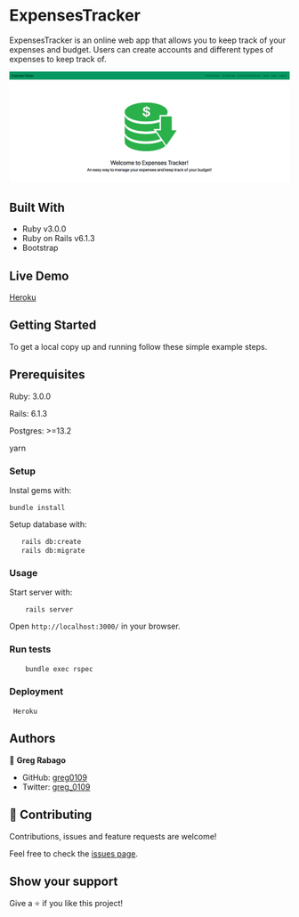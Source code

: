 # ExpensesTracker

ExpensesTracker is an online web app that allows you to keep track of your expenses and budget. Users can create accounts and different types of expenses to keep track of.

![screenshot](app/assets/images/screenshot.png)

## Built With

- Ruby v3.0.0
- Ruby on Rails v6.1.3
- Bootstrap

## Live Demo

[Heroku](https://peaceful-fortress-27562.herokuapp.com/)


## Getting Started

To get a local copy up and running follow these simple example steps.

## Prerequisites

Ruby: 3.0.0

Rails: 6.1.3

Postgres: >=13.2

yarn

### Setup

Instal gems with:

```
bundle install
```

Setup database with:

```
   rails db:create
   rails db:migrate
```


### Usage

Start server with:

```
    rails server
```

Open `http://localhost:3000/` in your browser.

### Run tests

```
    bundle exec rspec
```


### Deployment

` Heroku`

## Authors

👤 **Greg Rabago**

- GitHub: [greg0109](https://github.com/greg0109)
- Twitter: [greg_0109](https://twitter.com/greg_0109)

## 🤝 Contributing

Contributions, issues and feature requests are welcome!

Feel free to check the [issues page](https://github.com/greg0109/expensestracker/issues).

## Show your support
Give a ⭐️ if you like this project!

